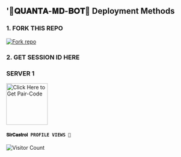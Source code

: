  ##  '🧩𝐐𝐔𝐀𝐍𝐓𝐀-𝐌𝐃-𝐁𝐎𝐓🧩 Deployment Methods

### 1. FORK THIS REPO

<a href='https://github.com/Castrol06/Queen_Anita-V4.git/fork' target="_blank"><img alt='Fork repo' src='https://img.shields.io/badge/Fork This Repo-black?style=for-the-badge&logo=git&logoColor=white'/></a>

### 2. GET SESSION ID HERE

### SERVER 1 
 
<a href="https://quanta-md-pairing-wumi.onrender.com"><img src="https://img.shields.io/badge/SESSION_ID-blue" alt="Click Here to Get Pair-Code" width="110"></a>   



#### ```𝐒𝐢𝐫𝐂𝐚𝐬𝐭𝐫𝐨𝐥 PROFILE VIEWS 🧚```
![Visitor Count](https://profile-counter.glitch.me/DeeCeeXxx/count.svg)
